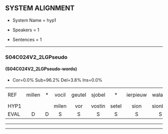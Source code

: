 
## SYSTEM ALIGNMENT

- System Name = hyp1

- Speakers = 1

- Sentences = 1

---

### S04C024V2_2LGPseudo

#### (S04C024V2_2LGPseudo-words)

- Cor=0.0%	Sub=96.2%	Del=3.8%	Ins=0.0%

|  |  |  |  |  |  |  |  |  |  |  |  |  |  |  |  |  |  |  |  |  |  |  |  |  |  |  |  |  |  |  |  |  |  |  |  |  |  |  |  |  |  |  |  |  |  |  |  |  |  |  |  |  |
|:--- |:---:|:---:|:---:|:---:|:---:|:---:|:---:|:---:|:---:|:---:|:---:|:---:|:---:|:---:|:---:|:---:|:---:|:---:|:---:|:---:|:---:|:---:|:---:|:---:|:---:|:---:|:---:|:---:|:---:|:---:|:---:|:---:|:---:|:---:|:---:|:---:|:---:|:---:|:---:|:---:|:---:|:---:|:---:|:---:|:---:|:---:|:---:|:---:|:---:|:---:|:---:|:---:|
| REF | millen | * | vocil | geutel | sjobel | * | ierpieuw | walaan | erke | haweel | saarweng | gevicht | eemde | * | bepoud | orstalk | * | veten*(vetten) | gefouw | vurpaand | nizung | fiewon | kneurem | kneurem | vawaai | * | strellen | zwieten | * | zwieten | foetbans | * | oonste | muider | grijnken | schielstaug | prilsood | vloender | milste | veurder | kloeien | ulen | orponk | schodig | ijpo | menuur | *s | spreikje | hiffreeuw | * | * | wooien |
| HYP1 |  |  | milen | vor | vostin | setel | sion | sionbel | hir | tiel | wala | eke | hawi | saren | gevit | inde | de | depat | oors | oorstalk | vettem | jefouw | vuuran | nere | knr | va | ster | strillen | sweete | sweet | voet | ban | ons | onst | nader | krenken | giel | tag | prilsoet | voenda | mta | verda | knom | u | worpen | schotn | eppo | kijkje | hifrew | woi | un | boen |
| EVAL | D | D | S | S | S | S | S | S | S | S | S | S | S | S | S | S | S | S | S | S | S | S | S | S | S | S | S | S | S | S | S | S | S | S | S | S | S | S | S | S | S | S | S | S | S | S | S | S | S | S | S | S |
---

---

